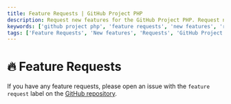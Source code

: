 ```yaml
---
title: Feature Requests | GitHub Project PHP
description: Request new features for the GitHub Project PHP. Request new features for the GitHub Project PHP. Get the list of all feature requests available in the GitHub Project PHP.
keywords: ['github project php', 'feature requests', 'new features', 'request new features', 'feature requests for GitHub Project PHP']
tags: ['Feature Requests', 'New features', 'Requests', 'GitHub Project PHP Feature', 'Support']
---
```


<head>
  <meta name="robots" content="index,follow" />
  <meta name="author" content="CSlant" />
</head>

# 🔥 Feature Requests

If you have any feature requests, please open an issue with the `feature request` label on
the [GitHub repository](https://github.com/cslant/github-project-php/issues/new?assignees=&labels=&projects=&template=feature_request.md&title=).
